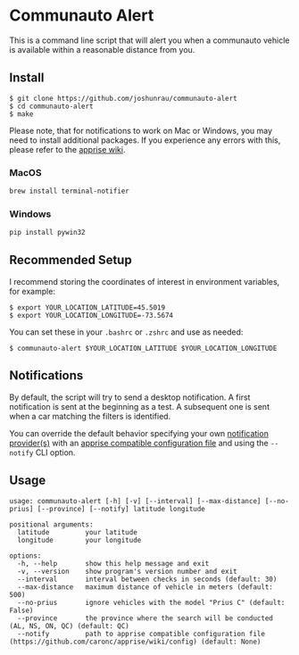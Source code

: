 # Communauto Alert

This is a command line script that will alert you when a communauto vehicle is available within a reasonable distance from you. 

## Install

```
$ git clone https://github.com/joshunrau/communauto-alert
$ cd communauto-alert
$ make
```

Please note, that for notifications to work on Mac or Windows, you may need to install additional packages. If you experience any errors with this, please refer to the [apprise wiki](https://github.com/caronc/apprise/wiki).

### MacOS

```bash
brew install terminal-notifier
```

### Windows

```bash
pip install pywin32
```

## Recommended Setup

I recommend storing the coordinates of interest in environment variables, for example:

```
$ export YOUR_LOCATION_LATITUDE=45.5019
$ export YOUR_LOCATION_LONGITUDE=-73.5674
```

You can set these in your `.bashrc` or `.zshrc` and use as needed:

```
$ communauto-alert $YOUR_LOCATION_LATITUDE $YOUR_LOCATION_LONGITUDE
```

## Notifications

By default, the script will try to send a desktop notification. A first notification is sent at the beginning as a test. A subsequent one is sent when a car matching the filters is identified.

You can override the default behavior specifying your own [notification provider(s)](https://github.com/caronc/apprise/wiki) with an [apprise compatible configuration file](https://github.com/caronc/apprise/wiki/config) and using the ```--notify``` CLI option.

## Usage

```
usage: communauto-alert [-h] [-v] [--interval] [--max-distance] [--no-prius] [--province] [--notify] latitude longitude

positional arguments:
  latitude         your latitude
  longitude        your longitude

options:
  -h, --help       show this help message and exit
  -v, --version    show program's version number and exit
  --interval       interval between checks in seconds (default: 30)
  --max-distance   maximum distance of vehicle in meters (default: 500)
  --no-prius       ignore vehicles with the model "Prius C" (default: False)
  --province       the province where the search will be conducted (AL, NS, ON, QC) (default: QC)
  --notify         path to apprise compatible configuration file (https://github.com/caronc/apprise/wiki/config) (default: None)
```
